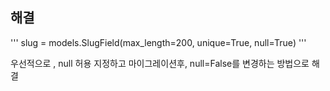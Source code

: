 ## 해결 
'''
    slug = models.SlugField(max_length=200, unique=True, null=True)
'''

우선적으로 , null 허용 지정하고 마이그레이션후, null=False를 변경하는 방법으로 해결